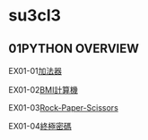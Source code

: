 # su3cl3
## 01PYTHON OVERVIEW
EX01-01[加法器](https://colab.research.google.com/drive/1Hthci2ixoFndPtrgjIIGO5GQbK6LWsEm#scrollTo=tD0MMLXP3DVL)

EX01-02[BMI計算機](https://colab.research.google.com/drive/1c4oQtiTcgmvI1ZthwzR9aiY1D06_fsEp#scrollTo=ZiGDvJUkGSBl)

EX01-03[Rock-Paper-Scissors](https://colab.research.google.com/drive/1XWMUW0zDwAWzMNIPdG2RxWuf8Z29cEBq#scrollTo=5Y3lSd63SJ05)

EX01-04[終極密碼](https://colab.research.google.com/drive/1QsU6LFQwEsCPzY7oro_TiWgi78ScUXGw?authuser=1)
